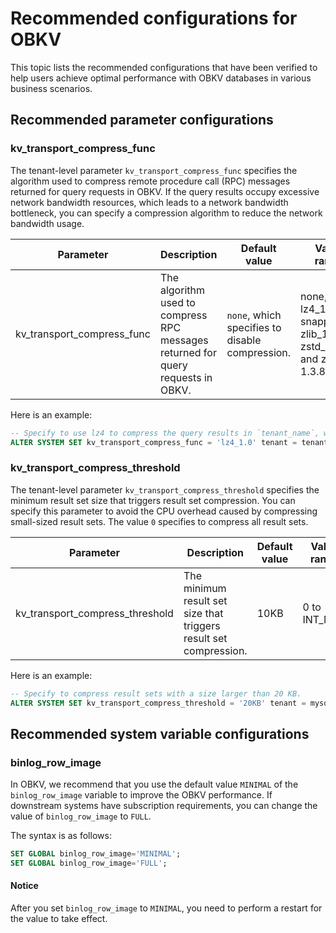 # Recommended configurations for OBKV

This topic lists the recommended configurations that have been verified to help users achieve optimal performance with OBKV databases in various business scenarios.  

## Recommended parameter configurations

### kv_transport_compress_func

The tenant-level parameter `kv_transport_compress_func` specifies the algorithm used to compress remote procedure call (RPC) messages returned for query requests in OBKV. If the query results occupy excessive network bandwidth resources, which leads to a network bandwidth bottleneck, you can specify a compression algorithm to reduce the network bandwidth usage.

| **Parameter** | **Description** | **Default value** |  **Value range**  | **Recommended value** | **Applicable scope** | **Applicable version** |
|----------|----------|------------|--------------------------|----------|----------|---------|
| kv_transport_compress_func | The algorithm used to compress RPC messages returned for query requests in OBKV. | `none`, which specifies to disable compression. | none, lz4_1.0, snappy_1.0, zlib_1.0, zstd_1.0, and zstd 1.3.8 | lz4_1.0 | Tenant | V4.2.1.2 and V4.2.2 |

Here is an example:

```sql
-- Specify to use lz4 to compress the query results in `tenant_name`, which must be replaced with the actual tenant name.
ALTER SYSTEM SET kv_transport_compress_func = 'lz4_1.0' tenant = tenant_name;
```

### kv_transport_compress_threshold

The tenant-level parameter `kv_transport_compress_threshold` specifies the minimum result set size that triggers result set compression. You can specify this parameter to avoid the CPU overhead caused by compressing small-sized result sets. The value `0` specifies to compress all result sets.

| **Parameter** | **Description** | **Default value** | **Value range** | **Recommended value** | **Applicable scope** | **Applicable version** |
|----------|----------|------------|--------------------------|----------|----------|----------|
| kv_transport_compress_threshold | The minimum result set size that triggers result set compression. | 10KB | 0 to INT_MAX | Depending on the business model | Tenant | V4.2.1.2 and V4.2.2 |

Here is an example:

```sql
-- Specify to compress result sets with a size larger than 20 KB. 
ALTER SYSTEM SET kv_transport_compress_threshold = '20KB' tenant = mysql;
```

## Recommended system variable configurations

### binlog_row_image

In OBKV, we recommend that you use the default value `MINIMAL` of the `binlog_row_image` variable to improve the OBKV performance. If downstream systems have subscription requirements, you can change the value of `binlog_row_image` to `FULL`.

The syntax is as follows:

```sql
SET GLOBAL binlog_row_image='MINIMAL';
SET GLOBAL binlog_row_image='FULL';
```

<main id="notice" type='notice'>
            <h4>Notice</h4>
            <p>After you set <code>binlog_row_image</code> to <code>MINIMAL</code>, you need to perform a restart for the value to take effect. </p>
 </main>